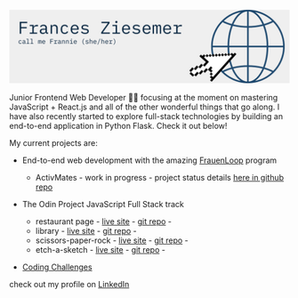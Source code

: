 ![](Frannie-Z.png)
<!--![](Frances-Ziesemer.png)
<!--
**frannieziesemer/frannieziesemer** is a ✨ _special_ ✨ repository because its `README.md` (this file) appears on your GitHub profile.-->

Junior Frontend Web Developer 🏋‍♂️️ focusing at the moment on mastering JavaScript + React.js and all of the other wonderful things that go along. I have also recently started to explore full-stack technologies by building an end-to-end application in Python Flask. Check it out below! 


My current projects are:
- End-to-end web development with the amazing [FrauenLoop](https://www.frauenloop.org/) program
  - ActivMates - work in progress - project status details [here in github repo](https://github.com/frannieziesemer/activ-mates-app)
  
- The Odin Project JavaScript Full Stack track
  - restaurant page   - [live site](https://frannieziesemer.github.io/restaurant-page/) - [git repo](https://github.com/frannieziesemer/restaurant-page) -
  - library   - [live site](https://frannieziesemer.github.io/library/) - [git repo](https://github.com/frannieziesemer/library) -
  - scissors-paper-rock   - [live site](https://frannieziesemer.github.io/rock-paper-scissors/) - [git repo](https://github.com/frannieziesemer/rock-paper-scissors) -
  - etch-a-sketch   - [live site](https://frannieziesemer.github.io/etch-a-sketch/) - [git repo](https://github.com/frannieziesemer/etch-a-sketch) -


- [Coding Challenges](https://github.com/frannieziesemer/coding-challenges)





check out my profile on [LinkedIn](https://www.linkedin.com/in/frannie-ziesemer/)



<!--- 🔭 I’m currently working on ...
- 🌱 I’m currently learning ...
- 👯 I’m looking to collaborate on ...
- 🤔 I’m looking for help with ...
- 💬 Ask me about ...
- 📫 How to reach me: ...
- 😄 Pronouns: ...
- ⚡ Fun fact: ...
-->
